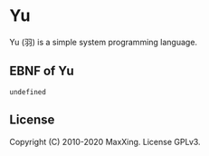 # Yu

Yu (羽) is a simple system programming language.

## EBNF of Yu

```ebnf
undefined
```

## License

Copyright (C) 2010-2020 MaxXing. License GPLv3.
